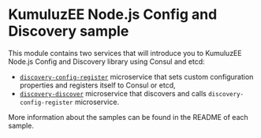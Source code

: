 # KumuluzEE Node.js Config and Discovery sample

This module contains two services that will introduce you to KumuluzEE Node.js Config and Discovery library using Consul and etcd:

*  [`discovery-config-register`](http://github.com/nejcsm/kumuluzee-nodejs-discovery-sample/discovery-config-register)  microservice that sets custom configuration properties and registers itself to Consul or etcd,
*   [`discovery-discover`](http://github.com/nejcsm/kumuluzee-nodejs-discovery-sample/discovery-discover)  microservice that discovers and calls  `discovery-config-register` microservice.

More information about the samples can be found in the README of each sample.